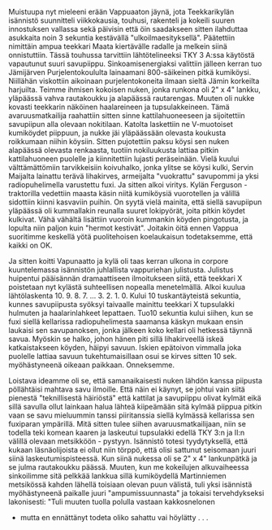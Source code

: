 
Muistuupa nyt mieleeni erään Vappuaaton jäynä, jota Teekkarikylän isännistö suunnitteli viikkokausia, touhusi, rakenteli ja 
kokeili suuren innostuksen vallassa sekä päivisin että öin saadakseen sitten ilahduttaa asukkaita noin 3 sekuntia kestävällä
"ulkoilmaesityksellä". Päätettiin nimittäin ampua teekkari Maata kiertävälle radalle ja melkein siinä onnistuttiin. Tässä 
touhussa tarvittiin lähtötelineeksi TKY 3 A:ssa käytöstä vapautunut suuri savupiippu. Sinkoamisenergiaksi valittiin jälleen 
kerran tuo Jämijärven Purjelentokoululta lainaamani 800-säikeinen pitkä kumiköysi. Niillähän viskottiin aikoinaan
purjelentokoneita ilmaan sieltä Jämin korkeilta harjuilta. Teimme ihmisen kokoisen nuken, jonka runkona oli 2" x 4" 
lankku, yläpäässä vahva rautakoukku ja alapäässä rautarengas. Muuten oli nukke kovasti teekkarin näköinen haalareineen ja 
tupsulakkeineen. Tämä avaruusmatkailija raahattiin sitten sinne kattilahuoneeseen ja sijoitettiin savupiipun alla olevaan 
nokitilaan. Katolta laskettiin ne V-muotoiset kumiköydet piippuun, ja nukke jäi yläpäässään olevasta koukusta roikkumaan 
niihin köysiin. Sitten pujotettiin paksu köysi sen nuken alapäässä olevasta renkaasta, tuotiin nokiluukusta lattiaa pitkin 
kattilahuoneen puolelle ja kiinnitettiin lujasti peräseinään. Vielä kuului välttämättömiin tarvikkeisiin koivuhalko, jonka 
ylitse se köysi kulki, Servin Maijalta lainattu terävä lihakirves, armeijalta "vuokrattu" savupommi ja yksi radiopuhelimella 
varustettu fuxi. Ja sitten alkoi viritys. Kylän Ferguson -traktorilla vedettiin maasta käsin niitä kumiköysiä vuorotellen ja 
välillä sidottiin kiinni kasvaviin puihin. On syytä vielä mainita, että siellä savupiipun yläpäässä oli kummallakin reunalla 
suuret lokipyörät, joita pitkin köydet kulkivat. Vähä vähältä lisättiin vuoroin kummankin köyden pingotusta, ja lopulta niin 
paljon kuin "hermot kestivät". Joitakin öitä ennen Vappua suoritimme keskellä yötä puolitehoisen koelaukaisun 
todetaksemme, että kaikki on OK.

Ja sitten koitti Vapunaatto ja kylä oli taas kerran ulkona in corpore kuuntelemassa isännistön juhlallista vappuriehan 
julistusta. Julistus huipentui pääisännän dramaattiseen ilmoitukseen siitä, että teekkari X poistetaan nyt kylästä suhteellisen 
nopealla menetelmällä. Alkoi kuulua lähtölaskenta 10. 9. 8. 7. ... 3. 2. 1. 0. Kului 10 tuskantäyteistä sekuntia, kunnes 
savupiipusta syöksyi taivaalle mainittu teekkari X tupsulakki hulmuten ja haalarinlahkeet lepattaen. Tuo10 sekuntia kului 
siihen, kun se fuxi siellä kellarissa radiopuhelimesta saamansa käskyn mukaan ensin laukaisi sen savupanoksen, jonka 
jälkeen koko kellari oli hetkessä täynnä savua. Myöskin se halko, johon hänen piti sillä lihakirveellä iskeä katkaistakseen 
köyden, häipyi savuun. Iskien epätoivon vimmalla joka puolelle lattiaa savuun tukehtumaisillaan osui se kirves sitten 10 
sek. myöhästyneenä oikeaan paikkaan. Onneksemme.

Loistava ideamme oli se, että samanaikaisesti nuken lähdön kanssa piipusta pöllähtäisi mahtava savu ilmoille. Että näin ei 
käynyt, se johtui vain siitä pienestä "teknillisestä häiriöstä" että kattilat ja savupiippu olivat kylmät eikä sillä savulla ollut 
lainkaan halua lähteä kiipeämään sitä kylmää piippua pitkin vaan se savu mieluummin tanssi piiritanssia siellä kylmässä 
kellarissa sen fuxiparan ympärillä. Mitä sitten tulee siihen avaruusmatkailijaan, niin se todella teki komean kaaren ja 
laskeutui tupsulakki edellä TKY 3:n ja II:n välillä olevaan metsikköön - pystyyn. Isännistö totesi tyydytyksellä, että kukaan 
läsnäolijoista ei ollut niin törppö, että olisi sattunut seisomaan juuri siinä laskeutumispisteessä. Kun siinä nukessa oli se 2" x 
4" lankunpätkä ja se julma rautakoukku päässä. Muuten, kun me kokeilujen alkuvaiheessa sinkoilimme sitä pelkkää lankkua 
sillä kumiköydellä Martinniemen metsikössä kahden lähellä toisiaan olevan puun välistä, tuli yksi isännistä myöhästyneenä 
paikalle juuri "ampumissuunnasta" ja tokaisi tervehdykseksi lakonisesti: "Tuli muuten tuolla polulla vastaan kakkosnelonen 
- mutta en ennättänyt todeta oliko sahattu vai höylätty . . .